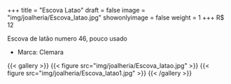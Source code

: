 +++
title = "Escova Latao"
draft = false
image = "img/joalheria/Escova_latao.jpg"
showonlyimage = false
weight = 1
+++
<span class="price">R$ 12</span>

<!--more-->

Escova de latão	numero 46, pouco usado

- Marca: Clemara

{{< gallery >}}
{{< figure src="img/joalheria/Escova_latao.jpg" >}}
{{< figure src="img/joalheria/Escova_latao1.jpg" >}}
{{< /gallery >}}
